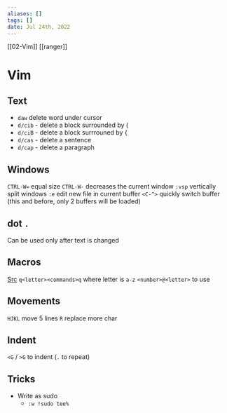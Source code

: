 ```yaml
---
aliases: []
tags: [] 
date: Jul 24th, 2022
---
```

[[02-Vim]]
[[ranger]]

# Vim
## Text
- `daw` delete word under cursor
- `d/cib` - delete a block surrounded by (
- `d/ciB` - delete a block surrrouned by {
- `d/cas` - delete a sentence
- `d/cap` - delete a paragraph

## Windows
`CTRL-W=` equal size
`CTRL-W-` decreases the current window
`:vsp` vertically split windows
`:e` edit new file in current buffer
`<C-^>` quickly switch buffer (this and before, only 2 buffers will be loaded)

## dot `.`
Can be used only after text is changed

## Macros
[Src](https://vim.fandom.com/wiki/Macros)
`q<letter><commands>q` where letter is `a-z`
`<number>@<letter>` to use

## Movements
`HJKL` move 5 lines
`R` replace more char
	
## Indent
`<G` / `>G` to indent (`.` to repeat)

## Tricks
- Write as sudo
	- `:w !sudo tee%`